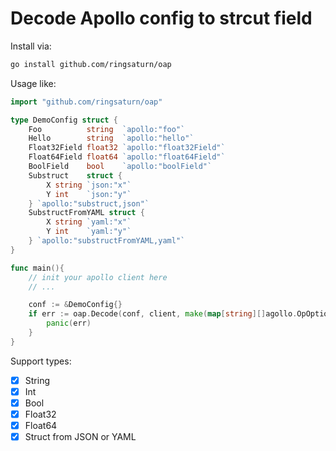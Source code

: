 # Decode Apollo config to strcut field

Install via:

```bash
go install github.com/ringsaturn/oap
```

Usage like:

```go
import "github.com/ringsaturn/oap"

type DemoConfig struct {
	Foo          string  `apollo:"foo"`
	Hello        string  `apollo:"hello"`
	Float32Field float32 `apollo:"float32Field"`
	Float64Field float64 `apollo:"float64Field"`
	BoolField    bool    `apollo:"boolField"`
	Substruct    struct {
		X string `json:"x"`
		Y int    `json:"y"`
	} `apollo:"substruct,json"`
	SubstructFromYAML struct {
		X string `yaml:"x"`
		Y int    `yaml:"y"`
	} `apollo:"substructFromYAML,yaml"`
}

func main(){
	// init your apollo client here
	// ...

	conf := &DemoConfig{}
	if err := oap.Decode(conf, client, make(map[string][]agollo.OpOption)); err != nil {
		panic(err)
	}
}
```

Support types:

- [x] String
- [x] Int
- [x] Bool
- [x] Float32
- [x] Float64
- [x] Struct from JSON or YAML
